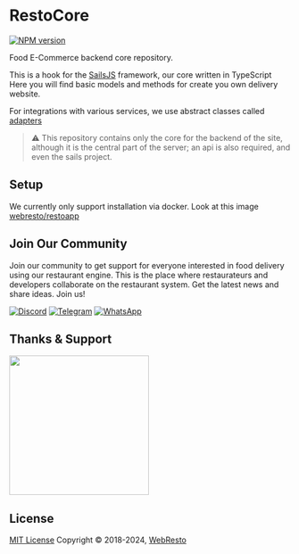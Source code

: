 # RestoCore 

<span class="badge-npmversion"><a href="https://npmjs.org/package/@webresto/core" title="View this project on NPM"><img src="https://img.shields.io/npm/v/@webresto/core.svg" alt="NPM version" /></a></span>

Food E-Commerce backend core repository.

This is a hook for the [SailsJS](https://sailsjs.com/) framework, our core written in TypeScript
Here you will find basic models and methods for create you own delivery website.

For integrations with various services, we use abstract classes called [adapters](https://github.com/webresto/core/tree/staging/adapters)

> ⚠️ This repository contains only the core for the backend of the site, although it is the central part of the server; an api is also required, and even the sails project.

## Setup
We currently only support installation via docker. Look at this image [webresto/restoapp](https://hub.docker.com/repository/docker/webresto/restoapp/general)

## Join Our Community

Join our community to get support for everyone interested in food delivery using our restaurant engine. This is the place where restaurateurs and developers collaborate on the restaurant system. Get the latest news and share ideas. Join us!

[![Discord](https://img.shields.io/badge/Join-Discord-%237289DA?logo=discord&style=flat-square)](https://discord.gg/nA5f8pzd)
[![Telegram](https://img.shields.io/badge/Join-Telegram-%232CA5E0?logo=telegram&style=flat-square)](https://t.me/restoapp_community)
[![WhatsApp](https://img.shields.io/badge/Join-WhatsApp-%2325D366?logo=whatsapp&style=flat-square)](https://chat.whatsapp.com/CIc1MXXjbquAqeYHCt3k40)



## Thanks & Support

<a href="https://browserstack.com/"><img src="https://i.imgur.com/Rib9y9E.png" width="250px" /></a>



## License

[MIT License](https://opensource.org/licenses/MIT)  Copyright © 2018-2024, [WebResto](https://webresto.org)
